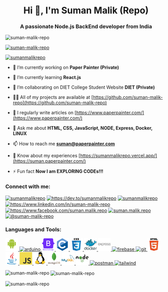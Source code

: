 <h1 align="center">Hi 👋, I'm Suman Malik (Repo)</h1>
<h3 align="center">A passionate Node.js BackEnd developer from India</h3>

<p align="left"> <img src="https://komarev.com/ghpvc/?username=suman-malik-repo&label=Profile%20views&color=0e75b6&style=flat" alt="suman-malik-repo" /> </p>

<p align="left"> <a href="https://github.com/ryo-ma/github-profile-trophy"><img src="https://github-profile-trophy.vercel.app/?username=suman-malik-repo" alt="suman-malik-repo" /></a> </p>

<p align="left"> <a href="https://twitter.com/sumanmalikrepo" target="blank"><img src="https://img.shields.io/twitter/follow/sumanmalikrepo?logo=twitter&style=for-the-badge" alt="sumanmalikrepo" /></a> </p>

- 🔭 I’m currently working on **Paper Painter (Private)**

- 🌱 I’m currently learning **React.js**

- 👯 I’m collaborating on DIET College Student Website **DIET (Private)**

- 👨‍💻 All of my projects are available at [https://github.com/suman-malik-repo](https://github.com/suman-malik-repo)

- 📝 I regularly write articles on [https://www.paperpainter.com/](https://www.paperpainter.com/)

- 💬 Ask me about **HTML, CSS, JavaScript, NODE, Express, Docker, LINUX**

- 📫 How to reach me **suman@paperpainter.com**

- 📄 Know about my experiences [https://sumanmalikrepo.vercel.app/](https://suman.paperpainter.com/)

- ⚡ Fun fact **Now I am EXPLORING CODEs!!!**

<h3 align="left">Connect with me:</h3>
<p align="left">
<a href="https://codepen.io/sumanmalikrepo" target="blank"><img align="center" src="https://raw.githubusercontent.com/rahuldkjain/github-profile-readme-generator/master/src/images/icons/Social/codepen.svg" alt="sumanmalikrepo" height="30" width="40" /></a>
<a href="https://dev.to/https://dev.to/sumanmalikrepo" target="blank"><img align="center" src="https://raw.githubusercontent.com/rahuldkjain/github-profile-readme-generator/master/src/images/icons/Social/devto.svg" alt="https://dev.to/sumanmalikrepo" height="30" width="40" /></a>
<a href="https://twitter.com/sumanmalikrepo" target="blank"><img align="center" src="https://raw.githubusercontent.com/rahuldkjain/github-profile-readme-generator/master/src/images/icons/Social/twitter.svg" alt="sumanmalikrepo" height="30" width="40" /></a>
<a href="https://linkedin.com/in/https://www.linkedin.com/in/suman-malik-repo" target="blank"><img align="center" src="https://raw.githubusercontent.com/rahuldkjain/github-profile-readme-generator/master/src/images/icons/Social/linked-in-alt.svg" alt="https://www.linkedin.com/in/suman-malik-repo" height="30" width="40" /></a>
<a href="https://fb.com/https://www.facebook.com/suman.malik.repo" target="blank"><img align="center" src="https://raw.githubusercontent.com/rahuldkjain/github-profile-readme-generator/master/src/images/icons/Social/facebook.svg" alt="https://www.facebook.com/suman.malik.repo" height="30" width="40" /></a>
<a href="https://instagram.com/suman.malik.repo" target="blank"><img align="center" src="https://raw.githubusercontent.com/rahuldkjain/github-profile-readme-generator/master/src/images/icons/Social/instagram.svg" alt="suman.malik.repo" height="30" width="40" /></a>
<a href="https://medium.com/@suman-malik-repo" target="blank"><img align="center" src="https://raw.githubusercontent.com/rahuldkjain/github-profile-readme-generator/master/src/images/icons/Social/medium.svg" alt="@suman-malik-repo" height="30" width="40" /></a>
</p>

<h3 align="left">Languages and Tools:</h3>
<p align="left"> <a href="https://developer.android.com" target="_blank" rel="noreferrer"> <img src="https://raw.githubusercontent.com/devicons/devicon/master/icons/android/android-original-wordmark.svg" alt="android" width="40" height="40"/> </a> <a href="https://www.arduino.cc/" target="_blank" rel="noreferrer"> <img src="https://cdn.worldvectorlogo.com/logos/arduino-1.svg" alt="arduino" width="40" height="40"/> </a> <a href="https://getbootstrap.com" target="_blank" rel="noreferrer"> <img src="https://raw.githubusercontent.com/devicons/devicon/master/icons/bootstrap/bootstrap-plain-wordmark.svg" alt="bootstrap" width="40" height="40"/> </a> <a href="https://www.cprogramming.com/" target="_blank" rel="noreferrer"> <img src="https://raw.githubusercontent.com/devicons/devicon/master/icons/c/c-original.svg" alt="c" width="40" height="40"/> </a> <a href="https://www.w3schools.com/css/" target="_blank" rel="noreferrer"> <img src="https://raw.githubusercontent.com/devicons/devicon/master/icons/css3/css3-original-wordmark.svg" alt="css3" width="40" height="40"/> </a> <a href="https://www.docker.com/" target="_blank" rel="noreferrer"> <img src="https://raw.githubusercontent.com/devicons/devicon/master/icons/docker/docker-original-wordmark.svg" alt="docker" width="40" height="40"/> </a> <a href="https://expressjs.com" target="_blank" rel="noreferrer"> <img src="https://raw.githubusercontent.com/devicons/devicon/master/icons/express/express-original-wordmark.svg" alt="express" width="40" height="40"/> </a> <a href="https://firebase.google.com/" target="_blank" rel="noreferrer"> <img src="https://www.vectorlogo.zone/logos/firebase/firebase-icon.svg" alt="firebase" width="40" height="40"/> </a> <a href="https://git-scm.com/" target="_blank" rel="noreferrer"> <img src="https://www.vectorlogo.zone/logos/git-scm/git-scm-icon.svg" alt="git" width="40" height="40"/> </a> <a href="https://www.w3.org/html/" target="_blank" rel="noreferrer"> <img src="https://raw.githubusercontent.com/devicons/devicon/master/icons/html5/html5-original-wordmark.svg" alt="html5" width="40" height="40"/> </a> <a href="https://www.java.com" target="_blank" rel="noreferrer"> <img src="https://raw.githubusercontent.com/devicons/devicon/master/icons/java/java-original.svg" alt="java" width="40" height="40"/> </a> <a href="https://developer.mozilla.org/en-US/docs/Web/JavaScript" target="_blank" rel="noreferrer"> <img src="https://raw.githubusercontent.com/devicons/devicon/master/icons/javascript/javascript-original.svg" alt="javascript" width="40" height="40"/> </a> <a href="https://www.linux.org/" target="_blank" rel="noreferrer"> <img src="https://raw.githubusercontent.com/devicons/devicon/master/icons/linux/linux-original.svg" alt="linux" width="40" height="40"/> </a> <a href="https://www.mongodb.com/" target="_blank" rel="noreferrer"> <img src="https://raw.githubusercontent.com/devicons/devicon/master/icons/mongodb/mongodb-original-wordmark.svg" alt="mongodb" width="40" height="40"/> </a> <a href="https://www.mysql.com/" target="_blank" rel="noreferrer"> <img src="https://raw.githubusercontent.com/devicons/devicon/master/icons/mysql/mysql-original-wordmark.svg" alt="mysql" width="40" height="40"/> </a> <a href="https://nodejs.org" target="_blank" rel="noreferrer"> <img src="https://raw.githubusercontent.com/devicons/devicon/master/icons/nodejs/nodejs-original-wordmark.svg" alt="nodejs" width="40" height="40"/> </a> <a href="https://postman.com" target="_blank" rel="noreferrer"> <img src="https://www.vectorlogo.zone/logos/getpostman/getpostman-icon.svg" alt="postman" width="40" height="40"/> </a> <a href="https://tailwindcss.com/" target="_blank" rel="noreferrer"> <img src="https://www.vectorlogo.zone/logos/tailwindcss/tailwindcss-icon.svg" alt="tailwind" width="40" height="40"/> </a> </p>

<p><img align="left" src="https://github-readme-stats.vercel.app/api/top-langs?username=suman-malik-repo&show_icons=true&locale=en&layout=compact" alt="suman-malik-repo" /></p>

<p>&nbsp;<img align="center" src="https://github-readme-stats.vercel.app/api?username=suman-malik-repo&show_icons=true&locale=en" alt="suman-malik-repo" /></p>

<p><img align="center" src="https://github-readme-streak-stats.herokuapp.com/?user=suman-malik-repo&" alt="suman-malik-repo" /></p>
